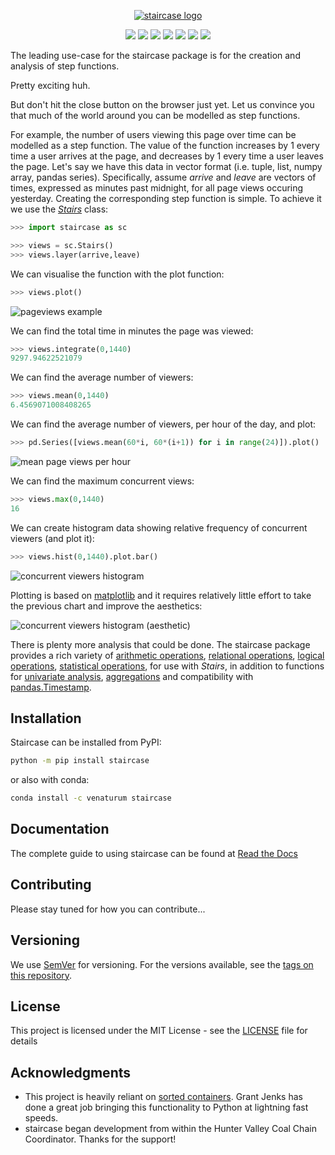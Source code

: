 <p align="center"><a href="https://github.com/venaturum/staircase"><img src="https://github.com/venaturum/staircase/blob/master/docs/img/staircase.png?raw=true" title="staircase logo" alt="staircase logo"></a></p>


<p align="center">
	<a href="https://pepy.tech/project/staircase/" alt="PyPI downloads">
        <img src="https://pepy.tech/badge/staircase" /></a>
    <a href="https://www.python.org/" alt="Python version">
        <img src="https://img.shields.io/pypi/pyversions/staircase" /></a>
    <a href="https://pypi.org/project/staircase/" alt="PyPI version">
        <img src="https://img.shields.io/pypi/v/staircase" /></a>
    <a href="https://anaconda.org/venaturum/staircase" alt="Conda version">
        <img src="https://img.shields.io/conda/v/venaturum/staircase" /></a>
	<a href="https://travis-ci.org/venaturum/staircase" alt"Travis CI">
		<img src="https://img.shields.io/travis/venaturum/staircase"/></a>
    <a href="https://railing.readthedocs.io/en/latest/" alt="Read the Docs">
        <img src="https://readthedocs.org/projects/railing/badge/?version=latest" /></a>
    <a href="https://staircase.mit-license.org/" alt="License">
        <img src="http://img.shields.io/:license-mit-blue.svg?style=flat-square"></a>
</p>

The leading use-case for the staircase package is for the creation and analysis of step functions.

Pretty exciting huh.

But don't hit the close button on the browser just yet.  Let us convince you that much of the world around you can be modelled as step functions.

For example, the number of users viewing this page over time can be modelled as a step function.  The value of the function increases by 1 every time a user arrives at the page, and decreases by 1 every time a user leaves the page.  Let's say we have this data in vector format (i.e. tuple, list, numpy array, pandas series).  Specifically, assume *arrive* and *leave* are vectors of times, expressed as minutes past midnight, for all page views occuring yesterday.  Creating the corresponding step function is simple.  To achieve it we use the *[Stairs](https://railing.readthedocs.io/en/latest/Stairs.html)* class:

```python
>>> import staircase as sc

>>> views = sc.Stairs()
>>> views.layer(arrive,leave)
```

We can visualise the function with the plot function:
```python
>>> views.plot()
```
<p align="left"><img src="https://github.com/venaturum/staircase/blob/master/docs/img/pageviews.png?raw=true" title="pageviews example" alt="pageviews example"></p>

We can find the total time in minutes the page was viewed:
```python
>>> views.integrate(0,1440)
9297.94622521079
```

We can find the average number of viewers:
```python
>>> views.mean(0,1440)
6.4569071008408265
```

We can find the average number of viewers, per hour of the day, and plot:
```python
>>> pd.Series([views.mean(60*i, 60*(i+1)) for i in range(24)]).plot()
```
<p align="left"><img src="https://github.com/venaturum/staircase/blob/master/docs/img/meanperhour.png?raw=true" title="mean page views per hour" alt="mean page views per hour"></p>

We can find the maximum concurrent views:
```python
>>> views.max(0,1440)
16
```

We can create histogram data showing relative frequency of concurrent viewers (and plot it):
```python
>>> views.hist(0,1440).plot.bar()
```
<p align="left"><img src="https://github.com/venaturum/staircase/blob/master/docs/img/pageviewshist.png?raw=true" title="concurrent viewers histogram" alt="concurrent viewers histogram"></p>


Plotting is based on [matplotlib](https://matplotlib.org) and it requires relatively little effort to take the previous chart and improve the aesthetics:
<p align="left"><img src="https://github.com/venaturum/staircase/blob/master/docs/img/pageviewshistpretty.png?raw=true" title="concurrent viewers histogram (aesthetic)" alt="concurrent viewers histogram (aesthetic)"></p>


There is plenty more analysis that could be done.  The staircase package provides a rich variety of [arithmetic operations](https://railing.readthedocs.io/en/latest/Stairs.html#arithmetic-operators), [relational operations](https://railing.readthedocs.io/en/latest/Stairs.html#relational-operators), [logical operations](https://railing.readthedocs.io/en/latest/Stairs.html#logical-operators), [statistical operations](https://railing.readthedocs.io/en/latest/Stairs.html#statistical-operators), for use with *Stairs*, in addition to functions for [univariate analysis](https://railing.readthedocs.io/en/latest/Stairs.html#summary-statistics), [aggregations](https://railing.readthedocs.io/en/latest/module_funcs.html) and compatibility with [pandas.Timestamp](https://pandas.pydata.org/pandas-docs/latest/reference/api/pandas.Timestamp.html).


## Installation

Staircase can be installed from PyPI:

```bash
python -m pip install staircase
```

or also with conda:

```bash
conda install -c venaturum staircase
```

## Documentation
The complete guide to using staircase can be found at [Read the Docs](https://railing.readthedocs.io/en/latest/index.html)


## Contributing

Please stay tuned for how you can contribute...


## Versioning

We use [SemVer](http://semver.org/) for versioning. For the versions available, see the [tags on this repository](https://github.com/venaturum/staircase/tags). 


## License

This project is licensed under the MIT License - see the [LICENSE](https://staircase.mit-license.org/) file for details

## Acknowledgments

* This project is heavily reliant on [sorted containers](http://www.grantjenks.com/docs/sortedcontainers/).  Grant Jenks has done a great job bringing this functionality to Python at lightning fast speeds.
* staircase began development from within the Hunter Valley Coal Chain Coordinator.  Thanks for the support!